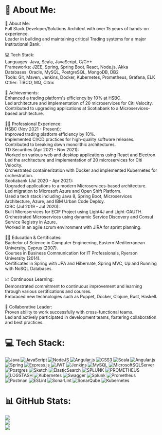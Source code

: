 # 💫 About Me:
🚀 About Me:<br>Full Stack Developer/Solutions Architect with over 15 years of hands-on experience.<br>Leader in building and maintaining critical Trading systems for a major Institutional Bank.<br><br>💻 Tech Stack:<br>Languages: Java, Scala, JavaScript, C/C++<br>Frameworks: J2EE, Spring, Spring Boot, React, Node.js, Akka<br>Databases: Oracle, MySQL, PostgreSQL, MongoDB, DB2<br>Tools: Git, Maven, Jenkins, Docker, Kubernetes, Prometheus, Grafana, ELK<br>Other: TIBCO, MQ, Citrix<br><br>🌟 Achievements:<br>Enhanced a trading platform's efficiency by 10% at HSBC.<br>Led architecture and implementation of 20 microservices for Citi Velocity.<br>Contributed to upgrading applications at Scotiabank to a Microservices-based architecture.<br><br>👨‍💻 Professional Experience:<br>HSBC (Nov 2021 - Present):<br>Improved trading platform efficiency by 10%.<br>Implemented CI/CD practices for high-quality software releases.<br>Contributed to breaking down monolithic architectures.<br>TD Securities (Apr 2021 - Nov 2021):<br>Worked on various web and desktop applications using React and Electron.<br>Led the architecture and implementation of 20 microservices for Citi Velocity.<br>Orchestrated containerization with Docker and implemented Kubernetes for orchestration.<br>Scotiabank (Jul 2020 - Apr 2021):<br>Upgraded applications to a modern Microservices-based architecture.<br>Led migration to Microsoft Azure and Open Shift Platform.<br>Used a tech stack including Java 8, Spring Boot, Microservices Architecture, Azure, and IBM Urban Code Deploy.<br>CIBC (Jul 2019 - Jul 2020):<br>Built Microservices for ECIF Project using Light4J and Light-OAUTH.<br>Orchestrated Microservices using dynamic Service Discovery and Consul Service Registry in Azure.<br>Worked in an agile scrum environment with JIRA for sprint planning.<br><br>👨‍🎓 Education & Certificates:<br>Bachelor of Science in Computer Engineering, Eastern Mediterranean University, Cyprus (2007).<br>Courses in Business Communication for IT Professionals, Ryerson University (2014).<br>Certificates in Spring with JPA and Hibernate, Spring MVC, Up and Running with NoSQL Databases.<br><br>📈 Continuous Learning:<br>Demonstrated commitment to continuous improvement and learning through various certifications and courses.<br>Embraced new technologies such as Puppet, Docker, Clojure, Rust, Haskell.<br><br>🤝 Collaborative Leader:<br>Proven ability to work successfully with cross-functional teams.<br>Led and actively participated in development teams, fostering collaboration and best practices.<br>


# 💻 Tech Stack:
![Java](https://img.shields.io/badge/java-%23ED8B00.svg?style=for-the-badge&logo=openjdk&logoColor=white) ![JavaScript](https://img.shields.io/badge/javascript-%23323330.svg?style=for-the-badge&logo=javascript&logoColor=%23F7DF1E) ![NodeJS](https://img.shields.io/badge/node.js-6DA55F?style=for-the-badge&logo=node.js&logoColor=white) ![Angular.js](https://img.shields.io/badge/angular.js-%23E23237.svg?style=for-the-badge&logo=angularjs&logoColor=white) ![CSS3](https://img.shields.io/badge/css3-%231572B6.svg?style=for-the-badge&logo=css3&logoColor=white) ![Scala](https://img.shields.io/badge/scala-%23DC322F.svg?style=for-the-badge&logo=scala&logoColor=white) ![Angular.js](https://img.shields.io/badge/angular.js-%23E23237.svg?style=for-the-badge&logo=angularjs&logoColor=white) ![Spring](https://img.shields.io/badge/spring-%236DB33F.svg?style=for-the-badge&logo=spring&logoColor=white) ![Express.js](https://img.shields.io/badge/express.js-%23404d59.svg?style=for-the-badge&logo=express&logoColor=%2361DAFB) ![JWT](https://img.shields.io/badge/JWT-black?style=for-the-badge&logo=JSON%20web%20tokens) ![Jenkins](https://img.shields.io/badge/jenkins-%232C5263.svg?style=for-the-badge&logo=jenkins&logoColor=white) ![MySQL](https://img.shields.io/badge/mysql-%2300000f.svg?style=for-the-badge&logo=mysql&logoColor=white) ![MicrosoftSQLServer](https://img.shields.io/badge/Microsoft%20SQL%20Server-CC2927?style=for-the-badge&logo=microsoft%20sql%20server&logoColor=white) ![Postgres](https://img.shields.io/badge/postgres-%23316192.svg?style=for-the-badge&logo=postgresql&logoColor=white) ![Sketch](https://img.shields.io/badge/Sketch-FFB387?style=for-the-badge&logo=sketch&logoColor=black) ![ElasticSearch](https://img.shields.io/badge/-ElasticSearch-005571?style=for-the-badge&logo=elasticsearch) ![SPLUNK](https://img.shields.io/badge/splunk-000000.svg?style=for-the-badge&logo=splunk&color=%23000000) ![PROMETHEUS](https://img.shields.io/badge/prometheus-E6522C.svg?style=for-the-badge&logo=prometheus&logoColor=white&color=%23E6522C) ![LOGSTASH](https://img.shields.io/badge/logstash-005571.svg?style=for-the-badge&logo=logstash) ![Kubernetes](https://img.shields.io/badge/kubernetes-%23326ce5.svg?style=for-the-badge&logo=kubernetes&logoColor=white) ![Swagger](https://img.shields.io/badge/-Swagger-%23Clojure?style=for-the-badge&logo=swagger&logoColor=white) ![Splunk](https://img.shields.io/badge/splunk-%23000000.svg?style=for-the-badge&logo=splunk&logoColor=white) ![Prometheus](https://img.shields.io/badge/Prometheus-E6522C?style=for-the-badge&logo=Prometheus&logoColor=white) ![Postman](https://img.shields.io/badge/Postman-FF6C37?style=for-the-badge&logo=postman&logoColor=white) ![ESLint](https://img.shields.io/badge/ESLint-4B3263?style=for-the-badge&logo=eslint&logoColor=white) ![SonarLint](https://img.shields.io/badge/SonarLint-CB2029?style=for-the-badge&logo=SONARLINT&logoColor=white) ![SonarQube](https://img.shields.io/badge/SonarQube-black?style=for-the-badge&logo=sonarqube&logoColor=4E9BCD) ![Kubernetes](https://img.shields.io/badge/kubernetes-%23326ce5.svg?style=for-the-badge&logo=kubernetes&logoColor=white)
# 📊 GitHub Stats:
![](https://github-readme-stats.vercel.app/api?username=zmax1360&theme=dracula&hide_border=false&include_all_commits=true&count_private=false)<br/>
![](https://github-readme-streak-stats.herokuapp.com/?user=zmax1360&theme=dracula&hide_border=false)<br/>
![](https://github-readme-stats.vercel.app/api/top-langs/?username=zmax1360&theme=dracula&hide_border=false&include_all_commits=true&count_private=false&layout=compact)



